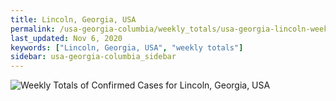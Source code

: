 ```yaml
---
title: Lincoln, Georgia, USA
permalink: /usa-georgia-columbia/weekly_totals/usa-georgia-lincoln-weekly_totals.html
last_updated: Nov 6, 2020
keywords: ["Lincoln, Georgia, USA", "weekly totals"]
sidebar: usa-georgia-columbia_sidebar
---
```


![Weekly Totals of Confirmed Cases for Lincoln, Georgia, USA](/covid_tracker/images/graphs/usa-georgia-lincoln-weekly_totals_graph.png)
